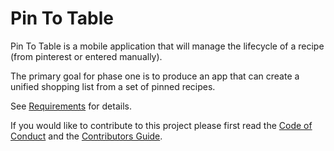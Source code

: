 # Pin To Table

Pin To Table is a mobile application that will manage the lifecycle of a recipe (from pinterest or entered manually).

The primary goal for phase one is to produce an app that can create a unified shopping list from a set of pinned recipes.

See [Requirements](REQUIREMENTS.md) for details.


If you would like to contribute to this project please first read the [Code of Conduct](CODE_OF_CONDUCT.md) and the [Contributors Guide](CONTRIBUTING.md).

